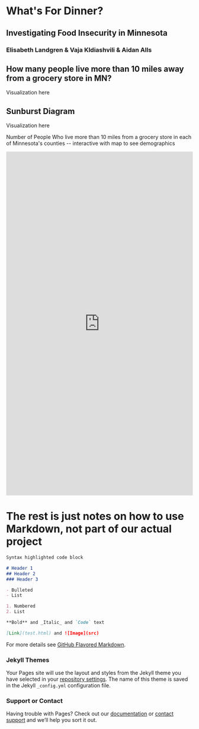 # What's For Dinner? 

## Investigating Food Insecurity in Minnesota

### Elisabeth Landgren & Vaja Kldiashvili & Aidan Alls

## How many people live more than 10 miles away from a grocery store in MN?

Visualization here


## Sunburst Diagram

Visualization here

Number of People Who live more than 10 miles from a grocery store in each of Minnesota's counties -- interactive with map to see demographics

<iframe width="100%" height="926" frameborder="0"
  src="https://observablehq.com/embed/6de29ad7120b6cf4?cells=interactiveBar"></iframe>
  
<!--  Poverty Heat Map

<object data="11.12.21_Poverty_LAPOP1_10_heatmap.svg" type="image/svg+xml"></object> -->

# The rest is just notes on how to use Markdown, not part of our actual project  

```markdown
Syntax highlighted code block

# Header 1
## Header 2
### Header 3

- Bulleted
- List

1. Numbered
2. List

**Bold** and _Italic_ and `Code` text

[Link](test.html) and ![Image](src)
```

For more details see [GitHub Flavored Markdown](https://guides.github.com/features/mastering-markdown/).

### Jekyll Themes

Your Pages site will use the layout and styles from the Jekyll theme you have selected in your [repository settings](https://github.com/elishbeth/comp435Final/settings/pages). The name of this theme is saved in the Jekyll `_config.yml` configuration file.

### Support or Contact

Having trouble with Pages? Check out our [documentation](https://docs.github.com/categories/github-pages-basics/) or [contact support](https://support.github.com/contact) and we’ll help you sort it out.
